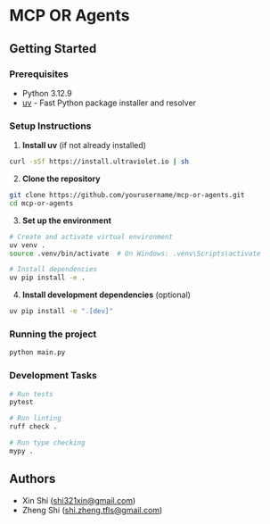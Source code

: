 # MCP OR Agents

## Getting Started

### Prerequisites

- Python 3.12.9
- [uv](https://github.com/astral-sh/uv) - Fast Python package installer and resolver

### Setup Instructions

1. **Install uv** (if not already installed)

```bash
curl -sSf https://install.ultraviolet.io | sh
```

2. **Clone the repository**

```bash
git clone https://github.com/yourusername/mcp-or-agents.git
cd mcp-or-agents
```

3. **Set up the environment**

```bash
# Create and activate virtual environment
uv venv .
source .venv/bin/activate  # On Windows: .venv\Scripts\activate

# Install dependencies
uv pip install -e .
```

4. **Install development dependencies** (optional)

```bash
uv pip install -e ".[dev]"
```

### Running the project

```bash
python main.py
```

### Development Tasks

```bash
# Run tests
pytest

# Run linting
ruff check .

# Run type checking
mypy .
```

## Authors

- Xin Shi (shi321xin@gmail.com)
- Zheng Shi (shi.zheng.tfls@gmail.com)

